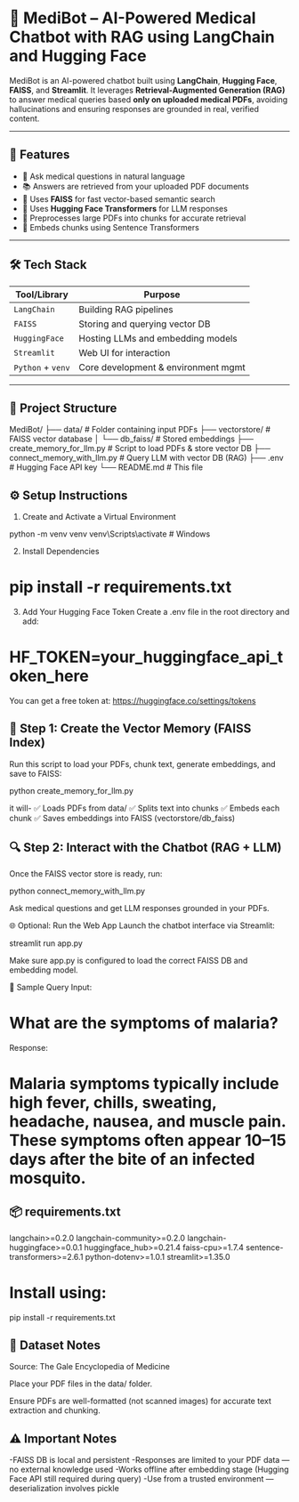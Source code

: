 # 🧠 MediBot – AI-Powered Medical Chatbot with RAG using LangChain and Hugging Face

MediBot is an AI-powered chatbot built using **LangChain**, **Hugging Face**, **FAISS**, and **Streamlit**. It leverages **Retrieval-Augmented Generation (RAG)** to answer medical queries based **only on uploaded medical PDFs**, avoiding hallucinations and ensuring responses are grounded in real, verified content.

---

## 📌 Features

- 💬 Ask medical questions in natural language
- 📚 Answers are retrieved from your uploaded PDF documents
- 🔎 Uses **FAISS** for fast vector-based semantic search
- 🤖 Uses **Hugging Face Transformers** for LLM responses
- 📄 Preprocesses large PDFs into chunks for accurate retrieval
- 🧠 Embeds chunks using Sentence Transformers

---

## 🛠️ Tech Stack

| Tool/Library      | Purpose                             |
|-------------------|-------------------------------------|
| `LangChain`       | Building RAG pipelines              |
| `FAISS`           | Storing and querying vector DB      |
| `HuggingFace`     | Hosting LLMs and embedding models   |
| `Streamlit`       | Web UI for interaction              |
| `Python` + `venv` | Core development & environment mgmt |

---

## 📂 Project Structure

MediBot/
├── data/                                        # Folder containing input PDFs
├── vectorstore/                                 # FAISS vector database
│ └── db_faiss/                                  # Stored embeddings
├── create_memory_for_llm.py                     # Script to load PDFs & store vector DB
├── connect_memory_with_llm.py                   # Query LLM with vector DB (RAG)
├── .env                                         # Hugging Face API key
└── README.md                                     # This file







## ⚙️ Setup Instructions

1. Create and Activate a Virtual Environment

python -m venv venv
venv\Scripts\activate      # Windows


2. Install Dependencies
 
# pip install -r requirements.txt

3. Add Your Hugging Face Token
Create a .env file in the root directory and add:

# HF_TOKEN=your_huggingface_api_token_here

You can get a free token at: https://huggingface.co/settings/tokens

## 🧠 Step 1: Create the Vector Memory (FAISS Index)

Run this script to load your PDFs, chunk text, generate embeddings, and save to FAISS:

python create_memory_for_llm.py

it will-
✅ Loads PDFs from data/
✅ Splits text into chunks
✅ Embeds each chunk
✅ Saves embeddings into FAISS (vectorstore/db_faiss)

## 🔍 Step 2: Interact with the Chatbot (RAG + LLM)
Once the FAISS vector store is ready, run:

python connect_memory_with_llm.py

Ask medical questions and get LLM responses grounded in your PDFs.

🌐 Optional: Run the Web App
Launch the chatbot interface via Streamlit:

streamlit run app.py

Make sure app.py is configured to load the correct FAISS DB and embedding model.


🧪 Sample Query
Input:
# What are the symptoms of malaria?

Response:
# Malaria symptoms typically include high fever, chills, sweating, headache, nausea, and muscle pain. These symptoms often appear 10–15 days after the bite of an infected mosquito.

## 📦 requirements.txt
langchain>=0.2.0
langchain-community>=0.2.0
langchain-huggingface>=0.0.1
huggingface_hub>=0.21.4
faiss-cpu>=1.7.4
sentence-transformers>=2.6.1
python-dotenv>=1.0.1
streamlit>=1.35.0

# Install using:

pip install -r requirements.txt

## 📄 Dataset Notes
Source: The Gale Encyclopedia of Medicine

Place your PDF files in the data/ folder.

Ensure PDFs are well-formatted (not scanned images) for accurate text extraction and chunking.

## ⚠️ Important Notes

-FAISS DB is local and persistent
-Responses are limited to your PDF data — no external knowledge used
-Works offline after embedding stage (Hugging Face API still required during query)
-Use from a trusted environment — deserialization involves pickle




















































